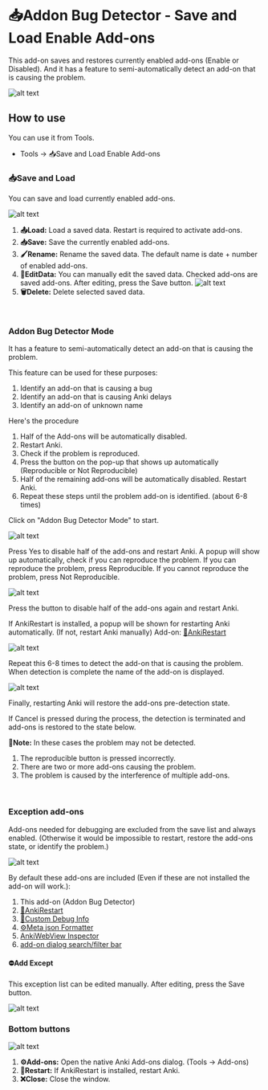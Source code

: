 # 📥Addon Bug Detector - Save and Load Enable Add-ons

This add-on saves and restores currently enabled add-ons (Enable or Disabled). And it has a feature to semi-automatically detect an add-on that is causing the problem.


![alt text](https://raw.githubusercontent.com/shigeyukey/shige-addons-wiki/refs/heads/main/src/images/save_and_enable/01.png)



## How to use

You can use it from Tools.
* Tools -> 📥Save and Load Enable Add-ons


### 📥Save and Load

You can save and load currently enabled add-ons.

![alt text](https://raw.githubusercontent.com/shigeyukey/shige-addons-wiki/refs/heads/main/src/images/save_and_enable/08.png)

1. **📤Load:** Load a saved data. Restart is required to activate add-ons.
2. **📥Save:** Save the currently enabled add-ons.
3. **🖌️Rename:** Rename the saved data. The default name is date + number of enabled add-ons.
4. **📝EditData:** You can manually edit the saved data. Checked add-ons are saved add-ons. After editing, press the Save button.
     ![alt text](https://raw.githubusercontent.com/shigeyukey/shige-addons-wiki/refs/heads/main/src/images/save_and_enable/07.png)
5. **🗑️Delete:** Delete selected saved data.

<br>

### Addon Bug Detector Mode

It has a feature to semi-automatically detect an add-on that is causing the problem.

This feature can be used for these purposes:

1. Identify an add-on that is causing a bug
1. Identify an add-on that is causing Anki delays
1. Identify an add-on of unknown name


Here's the procedure

1. Half of the Add-ons will be automatically disabled.
1. Restart Anki.
1. Check if the problem is reproduced.
1. Press the button on the pop-up that shows up automatically (Reproducible or Not Reproducible)
1. Half of the remaining add-ons will be automatically disabled. Restart Anki.
1. Repeat these steps until the problem add-on is identified. (about 6-8 times)


Click on "Addon Bug Detector Mode" to start.

![alt text](https://raw.githubusercontent.com/shigeyukey/shige-addons-wiki/refs/heads/main/src/images/save_and_enable/02.png)

Press Yes to disable half of the add-ons and restart Anki. A popup will show up automatically, check if you can reproduce the problem. If you can reproduce the problem, press Reproducible. If you cannot reproduce the problem, press Not Reproducible.

![alt text](https://raw.githubusercontent.com/shigeyukey/shige-addons-wiki/refs/heads/main/src/images/save_and_enable/03.png)

Press the button to disable half of the add-ons again and restart Anki.

If AnkiRestart is installed, a popup will be shown for restarting Anki automatically. (If not, restart Anki manually)  Add-on: [🔂AnkiRestart](https://ankiweb.net/shared/info/237169833)


![alt text](https://raw.githubusercontent.com/shigeyukey/shige-addons-wiki/refs/heads/main/src/images/save_and_enable/04.png)

Repeat this 6-8 times to detect the add-on that is causing the problem. When detection is complete the name of the add-on is displayed.


![alt text](https://raw.githubusercontent.com/shigeyukey/shige-addons-wiki/refs/heads/main/src/images/save_and_enable/05.png)


Finally, restarting Anki will restore the add-ons pre-detection state.

If Cancel is pressed during the process, the detection is terminated and add-ons is restored to the state below.

**🚨Note:** In these cases the problem may not be detected.
1. The reproducible button is pressed incorrectly.
2. There are two or more add-ons causing the problem.
3. The problem is caused by the interference of multiple add-ons.

<br>

### Exception add-ons

Add-ons needed for debugging are excluded from the save list and always enabled. (Otherwise it would be impossible to restart, restore the add-ons state, or identify the problem.)

![alt text](https://raw.githubusercontent.com/shigeyukey/shige-addons-wiki/refs/heads/main/src/images/save_and_enable/06.png)

 By default these add-ons are included (Even if these are not installed the add-on will work.):

1. This add-on (Addon Bug Detector)
2. [🔂AnkiRestart](https://ankiweb.net/shared/info/237169833)
3. [🐞Custom Debug Info](https://ankiweb.net/shared/info/1616945135)
4. [⚙️Meta json Formatter](https://ankiweb.net/shared/info/1984416286)
5. [AnkiWebView Inspector](https://ankiweb.net/shared/info/31746032)
6. [add-on dialog search/filter bar](https://ankiweb.net/shared/info/561945101)


#### ⛔Add Except

This exception list can be edited manually. After editing, press the Save button.

![alt text](https://raw.githubusercontent.com/shigeyukey/shige-addons-wiki/refs/heads/main/src/images/save_and_enable/10.png)

### Bottom buttons

![alt text](https://raw.githubusercontent.com/shigeyukey/shige-addons-wiki/refs/heads/main/src/images/save_and_enable/09.png)

1. **⚙️Add-ons:** Open the native Anki Add-ons dialog. (Tools -> Add-ons)
2. **🔁Restart:** If AnkiRestart is installed, restart Anki.
3. **❌️Close:** Close the window.





